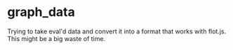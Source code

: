 graph_data
==========

Trying to take eval&#39;d data and convert it into a format that works with flot.js.  This might be a big waste of time.